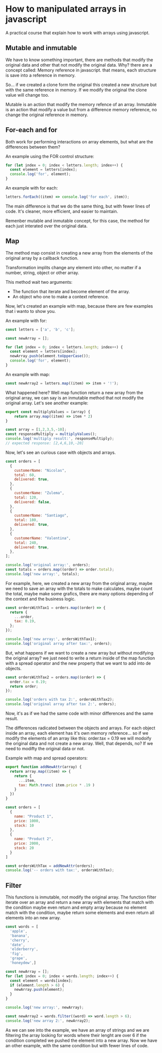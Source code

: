 
# How to manipulated arrays in javascript

A practical course that explain how to work with arrays using javascript.




## Mutable and inmutable

We have to know something important, there are methods that modify the original data and other that not modify the original data. 
Why? there are a concept called: Memory reference in javascript.
that means, each structure is save into a reference in memory. 

So... if we created a clone form the original this created a new structure but with the same reference in memory. If we modify the original the clone value will change too.

Mutable is an action that modify the memory refence of an array.
Inmutable is an action that modify a value but from a difference memory reference, no change the original reference in memory.
## For-each and for
Both work for performing interactions on array elements, but what are the differences between them?

An example using the FOR control structure:
```javascript
for (let index = 0; index < letters.length; index++) {
  const element = letters[index];
  console.log('for', element);
}
```
An example with for each:
```javascript
letters.forEach((item) => console.log('for each', item));

```
The main difference is that we do the same thing, but with fewer lines of code. It's cleaner, more efficient, and easier to maintain.

Remenber mutable and inmutable concept, for this case, the  method for each just interated over the original data.
## Map
The method map consist in creating a new array from the elements of the original array by a callback function.

Transformation implits change any element into other, no matter if a number, string, object or other array.

This method wait two arguments:

* The function that iterate and become element of the array.
* An object who one to make a context reference.

Now, let's created an example with map, because there are few examples that i wanto to show you.

An example with for:
```javascript
const letters = ['a', 'b', 'c'];

const newArray = [];

for (let index = 0; index < letters.length; index++) {
  const element = letters[index];
  newArray.push(element.toUpperCase());
  console.log('for', element);
}
```
An example with map:
```javascript
const newArray2 = letters.map((item) => item + '!');
```

What happened here? Well map function return a new array from the original array, we can say is an inmutable method that not modify the original array. Let's see another example:

```javascript
export const multiplyValues = (array) {
    return array.map((item) => item * 2)
}

const array = [1,2,3,5,-10];
const responseMultiply = multiplyValues();
console.log('multiply result:', responseMultiply);
// expected response: [2,4,6,10,-20]
```

Now, let's see an curious case with objects and arrays.

```javascript
const orders = [
  {
    customerName: "Nicolas",
    total: 60,
    delivered: true,
  },
  {
    customerName: "Zulema",
    total: 120,
    delivered: false,
  },
  {
    customerName: "Santiago",
    total: 180,
    delivered: true,
  },
  {
    customerName: "Valentina",
    total: 240,
    delivered: true,
  },
];

console.log('original array:', orders);
const totals = orders.map((order) => order.total);
console.log('new array:', totals);
```
For example, here, we created a new array from the original array, maybe we need to save an array with the totals to make calculates, maybe count the total, maybe make some grafics, there are many options depending of the context and the business logic.

```javascript
const ordersWithTax1 = orders.map((order) => {
  return {
    ...order,
    tax: 0.19,
  }; 
});

console.log('new array:', ordersWithTax1);
console.log('original array after tax:', orders);
```

But, what happens if we want to create a new array but without modifying the original array? we just need to write a return inside of the map function with a spread operator and the new property that we want to add into de objects.

```javascript
const ordersWithTax2 = orders.map((order) => {
  order.tax = 0.19;
  return order;
});

console.log('orders with tax 2:', ordersWithTax2);
console.log('original array after tax 2:', orders);
```

Now, it's as if we had the same code with minor differences and the same result.

The differences radicated between the objects and arrays. For each object inside an array, each element has it's own memory reference... so if we modify the elements of an array like this:
order.tax = 0.19 we will modoify the original data and not create a new array. Well, that depends, no? If we need to modifty the original data or not.

Example with map and spread operators:
```javascript
export function addNewAttr(array) {
  return array.map((item) => {
    return {
      ...item,
      tax: Math.trunc( item.price * .19 )
    }
  })
}

const orders = [
  {
    name: "Product 1",
    price: 1000,
    stock: 10
  },
  {
    name: "Product 2",
    price: 2000,
    stock: 20
  }
]

const ordersWithTax = addNewAttr(orders);
console.log('-- orders with tax:', ordersWithTax);
```
## Filter
This functions is inmutable, not modify the original array.
The function filter iterate over an array and return a new array with elements that match with the condition maybe even return and empty array because no element match with the condition, maybe return some elements and even return all elements into an new array.

```javascript
const words = [
  'apple',
  'banana',
  'cherry',
  'date',
  'elderberry',
  'fig',
  'grape',
  'honeydew',]

const newArray = [];
for (let index = 0; index < words.length; index++) {
  const element = words[index];
  if (element.length > 6) {
    newArray.push(element);
  }
}

console.log('new array:', newArray);

const newArray2 = words.filter((word) => word.length > 6);
console.log('new array 2:', newArray2);
```
As we can see into the example, we have an array of strings and we are filtering the array looking for words where their lenght are over 6 if the condition completed we pushed the element into a new array.
Now we have an other example, with the same condition but with fewer lines of code.
